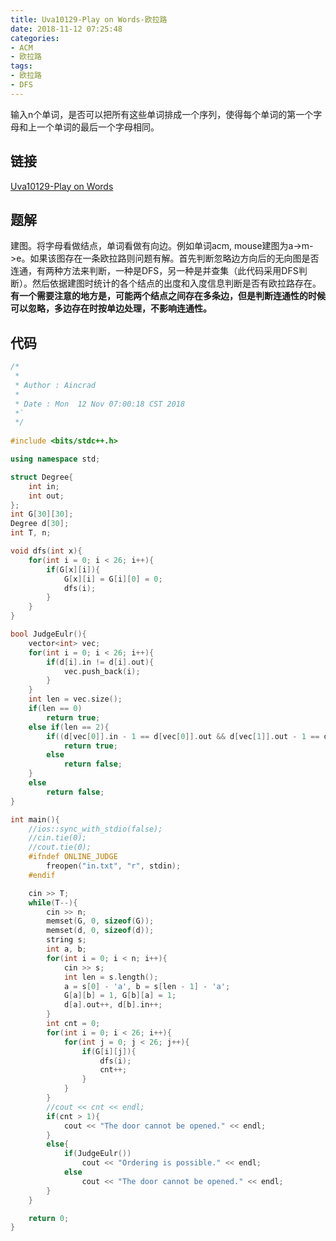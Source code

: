 ```yaml
---
title: Uva10129-Play on Words-欧拉路
date: 2018-11-12 07:25:48
categories:
- ACM
- 欧拉路
tags:
- 欧拉路
- DFS
---
```

输入n个单词，是否可以把所有这些单词排成一个序列，使得每个单词的第一个字母和上一个单词的最后一个字母相同。
<!--more-->
## 链接
[Uva10129-Play on Words](https://vjudge.net/problem/UVA-10129)

## 题解
建图。将字母看做结点，单词看做有向边。例如单词acm, mouse建图为a->m->e。如果该图存在一条欧拉路则问题有解。首先判断忽略边方向后的无向图是否连通，有两种方法来判断，一种是DFS，另一种是并查集（此代码采用DFS判断）。然后依据建图时统计的各个结点的出度和入度信息判断是否有欧拉路存在。
**有一个需要注意的地方是，可能两个结点之间存在多条边，但是判断连通性的时候可以忽略，多边存在时按单边处理，不影响连通性。**

## 代码
```C++
/*
 *
 * Author : Aincrad
 *
 * Date : Mon  12 Nov 07:00:18 CST 2018
 *`
 */
 
#include <bits/stdc++.h>

using namespace std;

struct Degree{
	int in;
	int out;
};
int G[30][30];
Degree d[30];
int T, n;

void dfs(int x){
	for(int i = 0; i < 26; i++){
		if(G[x][i]){
			G[x][i] = G[i][0] = 0;
			dfs(i);
		}
	}
}

bool JudgeEulr(){
	vector<int> vec;
	for(int i = 0; i < 26; i++){
		if(d[i].in != d[i].out){
			vec.push_back(i);
		} 
	}
	int len = vec.size();
	if(len == 0) 
		return true;
	else if(len == 2){
		if((d[vec[0]].in - 1 == d[vec[0]].out && d[vec[1]].out - 1 == d[vec[1]].in) || (d[vec[0]].out - 1 == d[vec[0]].in && d[vec[1]].in - 1 == d[vec[1]].out))
			return true;
		else
			return false;
	}
	else
		return false;
}

int main(){
	//ios::sync_with_stdio(false);
	//cin.tie(0);
	//cout.tie(0);
	#ifndef ONLINE_JUDGE
		freopen("in.txt", "r", stdin);
	#endif

	cin >> T;
	while(T--){
		cin >> n;
		memset(G, 0, sizeof(G));
		memset(d, 0, sizeof(d));
		string s;
		int a, b;
		for(int i = 0; i < n; i++){
			cin >> s;
			int len = s.length();
			a = s[0] - 'a', b = s[len - 1] - 'a';
			G[a][b] = 1, G[b][a] = 1;
			d[a].out++, d[b].in++;
		}
		int cnt = 0;
		for(int i = 0; i < 26; i++){
			for(int j = 0; j < 26; j++){
				if(G[i][j]){
					dfs(i);
					cnt++;
				}
			}
		}
		//cout << cnt << endl;
		if(cnt > 1){
			cout << "The door cannot be opened." << endl;
		}
		else{
			if(JudgeEulr())
				cout << "Ordering is possible." << endl;
			else
				cout << "The door cannot be opened." << endl;
		}
	}

	return 0;
}

```